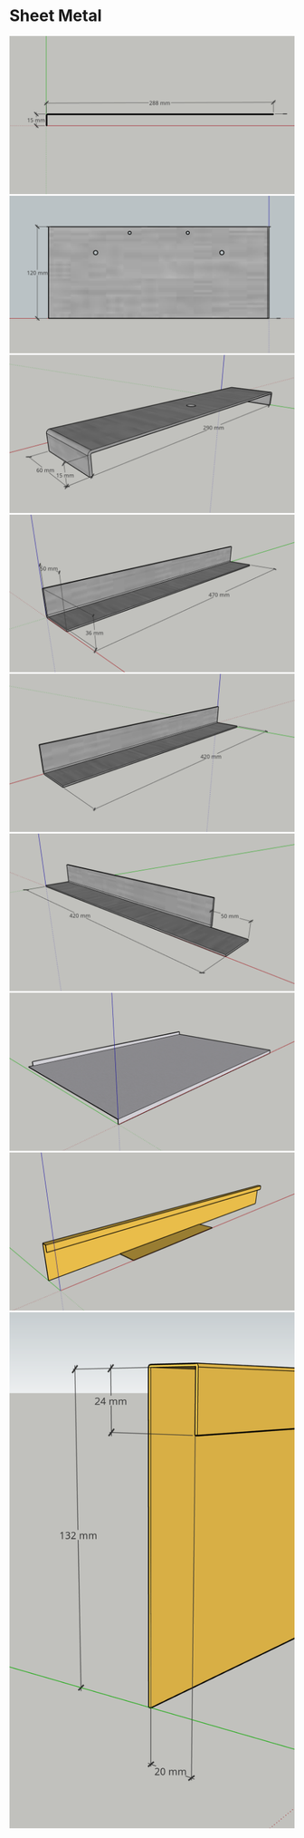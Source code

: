 # Sheet Metal

[![01 Number Plate Mount Top](Sheet-Metal/01-Number-Plate-Mount-Top.png)](_PDF/Sheet-Metal/01-Number-Plate-Mount-Top.pdf "01 Number Plate Mount Top")
[![02 Number Plate Mount Back](Sheet-Metal/02-Number-Plate-Mount-Back.png)](_PDF/Sheet-Metal/02-Number-Plate-Mount-Back.pdf "02 Number Plate Mount Back")
[![03 Battery Clamp](Sheet-Metal/03-Battery-Clamp.png)](_PDF/Sheet-Metal/03-Battery-Clamp.pdf "03 Battery Clamp")
[![04 Fridge Tray Side Rail](Sheet-Metal/04-Fridge-Tray-Side-Rail.png)](_PDF/Sheet-Metal/04-Fridge-Tray-Side-Rail.pdf "04 Fridge Tray Side Rail")
[![05 Fridge Tray Front Rail](Sheet-Metal/05-Fridge-Tray-Front-Rail.png)](_PDF/Sheet-Metal/05-Fridge-Tray-Front-Rail.pdf "05 Fridge Tray Front Rail")
[![06 Fridge Tray Back Rail](Sheet-Metal/06-Fridge-Tray-Back-Rail.png)](_PDF/Sheet-Metal/06-Fridge-Tray-Back-Rail.pdf "06 Fridge Tray Back Rail")
[![07 Stainless Steel Top](Sheet-Metal/07-Stainless-Steel-Top.png)](_PDF/Sheet-Metal/07-Stainless-Steel-Top.pdf "07 Stainless Steel Top")
[![08 Splash Back Cover](Sheet-Metal/08-Splash-Back-Cover.png)](_PDF/Sheet-Metal/08-Splash-Back-Cover.pdf "08 Splash Back Cover")
[![09 Splash Back Cover End](Sheet-Metal/09-Splash-Back-Cover-End.png)](_PDF/Sheet-Metal/09-Splash-Back-Cover-End.pdf "09 Splash Back Cover End")
